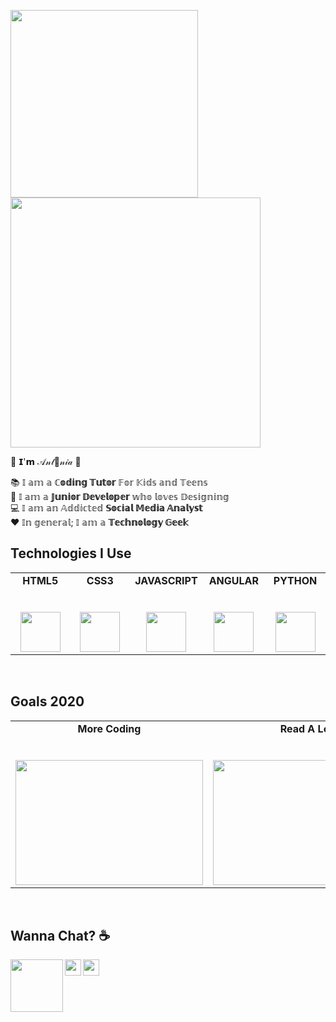 <p>
  <img src="https://media.giphy.com/media/XaFrF1keE8tFC1XUmc/giphy.gif" width="300px">
  <img src="https://media.giphy.com/media/MCutGG3SC9uH5lZivi/giphy.gif" width="400px"></p>
  
  🎀  𝗜'𝗺 𝒜𝓃𝓉🌺𝓃𝒾𝒶  🎀

📚  𝕀 𝕒𝕞 𝕒 **ℂ𝕠𝕕𝕚𝕟𝕘 𝕋𝕦𝕥𝕠𝕣** 𝔽𝕠𝕣 𝕂𝕚𝕕𝕤 𝕒𝕟𝕕 𝕋𝕖𝕖𝕟𝕤 <br>
🚀  𝕀 𝕒𝕞 𝕒 **𝕁𝕦𝕟𝕚𝕠𝕣 𝔻𝕖𝕧𝕖𝕝𝕠𝕡𝕖𝕣** 𝕨𝕙𝕠 𝕝𝕠𝕧𝕖𝕤 𝔻𝕖𝕤𝕚𝕘𝕟𝕚𝕟𝕘  <br>
💻  𝕀 𝕒𝕞 𝕒𝕟 𝔸𝕕𝕕𝕚𝕔𝕥𝕖𝕕 **𝕊𝕠𝕔𝕚𝕒𝕝 𝕄𝕖𝕕𝕚𝕒 𝔸𝕟𝕒𝕝𝕪𝕤𝕥**  <br>
❤   𝕀𝕟 𝕘𝕖𝕟𝕖𝕣𝕒𝕝; 𝕀 𝕒𝕞 𝕒 **𝕋𝕖𝕔𝕙𝕟𝕠𝕝𝕠𝕘𝕪 𝔾𝕖𝕖𝕜**

## Technologies I Use

<table>
  <tbody>
    <tr valign="top">
      <td width="20%" align="center">
        <span><strong>HTML5</strong></span><br><br><br>
        <img height="64px" src="https://cdn.svgporn.com/logos/html-5.svg">
      </td>
      <td width="20%" align="center">
        <span><strong>CSS3</strong></span><br><br><br>
        <img height="64px" src="https://cdn.svgporn.com/logos/css-3.svg">
      </td>
      <td width="20%" align="center">
        <span><strong>JAVASCRIPT</strong></span><br><br><br>
        <img height="64px" src="https://cdn.svgporn.com/logos/javascript.svg">
      </td>
      <td width="20%" align="center">
        <span><strong>ANGULAR</strong></span><br><br><br>
        <img height="64px" src="https://cdn.svgporn.com/logos/angular-icon.svg">
      </td>
      <td width="20%" align="center">
        <span><strong>PYTHON</strong></span><br><br><br>
        <img height="64px" src="https://cdn.svgporn.com/logos/python.svg">
      </td>
      </tbody>
</table>
<br>

## Goals 2020

<table>
  <tbody>
    <tr valign="top">
      <td width="20%" align="center">
        <span><strong>More Coding</strong></span><br><br><br>
        <img height="200px" src="https://media.giphy.com/media/fAnzw6YK33jMwzp5wp/giphy.gif" width="300px">
      </td>
      <td width="20%" align="center">
        <span><strong>Read A Lot</strong></span><br><br><br>
        <img height="200px" src="https://media.giphy.com/media/l6SQZJCWcXQd7mzoiF/giphy.gif" width="300px">
      </td>
      <td width="20%" align="center">
        <span><strong>Meet New People</strong></span><br><br><br>
        <img height="200px" src="https://media.giphy.com/media/3o7abBphHJngINCHio/giphy.gif" width="300px">
      </td>
      </tbody>
</table>

<br>

## Wanna Chat? ☕

  <a href="https://www.linkedin.com/in/antonia-symeonidou-88a719151/">
    <img align="left" width="84px" src="https://cdn.svgporn.com/logos/linkedin.svg" />
  </a>
  <a href="https://twitter.com/NanouuSymeon">
    <img align="left" width="26px" src="https://cdn.svgporn.com/logos/twitter.svg" />
  </a>
  <a href="mailto:nakibarbie1017@gmail.com">
    <img align="left" width="26px" src="https://cdn.svgporn.com/logos/google-gmail.svg" />
  </a>




